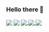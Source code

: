 ### Hello there 👋

<!--
**Jeffresh/Jeffresh** is a ✨ _special_ ✨ repository because its `README.md` (this file) appears on your GitHub profile.

Here are some ideas to get you started:

- 🔭 I’m currently working on ...
- 🌱 I’m currently learning ...
- 👯 I’m looking to collaborate on ...
- 🤔 I’m looking for help with ...
- 💬 Ask me about ...
- 📫 How to reach me: ...
- 😄 Pronouns: ...
- ⚡ Fun fact: ...
-->

<a>
<img align="center" src="https://github-readme-stats.vercel.app/api/top-langs/?username=Jeffresh&show_icons=true&theme=tokyonight&hide=typescript,jupyter Notebook" />
</a>
<a>
  <img align="center" src="https://github-readme-stats.vercel.app/api?username=Jeffresh&show_icons=true&theme=tokyonight" />
</a>
<a href="https://github.com/Jeffresh/mandelbrot-set">
  <img align="center" src="https://github-readme-stats.vercel.app/api/pin/?username=Jeffresh&repo=mandelbrot-set&theme=tokyonight" />
</a>    
<a href="https://github.com/Jeffresh/tumor-growth-simulation">
  <img align="center" src="https://github-readme-stats.vercel.app/api/pin/?username=Jeffresh&repo=tumor-growth-simulation&theme=tokyonight" />
</a>    
<a href="https://github.com/Jeffresh/Belousov-Zhabotinsky-reaction">
  <img align="center" src="https://github-readme-stats.vercel.app/api/pin/?username=Jeffresh&repo=Belousov-Zhabotinsky-reaction&theme=tokyonight" />
</a>    
